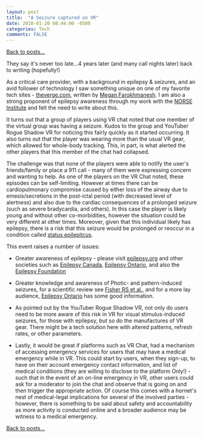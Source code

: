 ```yaml
---
layout: post
title:  "A Seizure captured on VR"
date: 2018-01-20 08:44:00 -0500  
categories: Tech
comments: FALSE
---
```

[Back to posts...](/posts/index.html)

They say it's never too late...4 years later (and many call nights later) back to writing (hopefully!)

As a critical care provider, with a background in epilepsy & seizures, and an avid follower of technology I saw something unique on one of my favorite tech sites - [theverge.com](https://www.theverge.com/2018/1/19/16911408/vr-chat-virtual-reality-seizure), written by [Megan Farokhmanesh](https://twitter.com/Megan_Nicolett). I am also a strong proponent of epilepsy awareness through my work with the [NORSE Institute](https://www.norseinstitute.org/) and felt the need to write about this.

It turns out that a group of players using VR chat noted that one member of the virtual group was having a seizure. Kudos to the group and YouTuber Rogue Shadow VR for noticing this fairly quickly as it started occurring. It also turns out that the player was wearing more than the usual VR gear, which allowed for whole-body tracking. This, in part, is what alerted the other players that this member of the chat had collapsed.

The challenge was that none of the players were able to notify the user's friends/family or place a 911 call - many of them were expressing concern and wanting to help. As one of the players on the VR Chat noted, these episodes can be self-limiting. However at times there can be cardiopulmonary compromise caused by either loss of the airway due to emesis/secretions in the post-ictal period (with decreased level of alertness) and also due to the cardiac consequences of a prolonged seizure (such as severe bradycardia, and others). In this case the player is likely young and without other co-morbidities, however the situation could be very different at other times. Moreover, given that this individual likely has epilepsy, there is a risk that this seizure would be prolonged or reoccur in a condition called [status epilepitcus](https://en.wikipedia.org/wiki/Status_epilepticus).

This event raises a number of issues:

* Greater awareness of epilepsy - please visit [epilepsy.org](https://epilepsy.org/) and other societies such as [Epilepsy Canada](https://www.epilepsy.ca/), [Epilepsy Ontario](https://epilepsyontario.org/), and also the [Epilepsy Foundation](https://www.epilepsy.com/)

* Greater knowledge and awareness of Photic- and pattern-induced seizures, for a scientific review see [Fisher RS et al.](https://www.ncbi.nlm.nih.gov/pubmed/16146439), and for a more lay audience, [Epilepsy Ontario](https://epilepsyontario.org/epileptic-syndromes-and-visually-induced-seizures/) has some good information.

* As pointed out by the YouTuber Rogue Shadow VR, not only do users need to be more aware of this risk in VR for visual stimulus-induced seizures, for those with epilepsy, but so do the manufactures of VR gear. There might be a tech solution here with altered patterns, refresh rates, or other parameters.

* Lastly, it would be great if platforms such as VR Chat, had a mechanism of accessing emergency services for users that may have a medical emergency while in VR. This could start by users, when they sign-up, to have on their account emergency contact information, and list of medical conditions (they are willing to disclose to the platform Only!) - such that in the event of an on-line emergency in VR, other users could ask for a moderator to join the chat and observe that is going on and then trigger the appropriate action. Of course this comes with a hornet's nest of medical-legal implications for several of the involved parties - however, there is something to be said about safety and accountability as more activity is conducted online and a broader audience may be witness to a medical emergency.

[Back to posts...](/posts/index.html)

